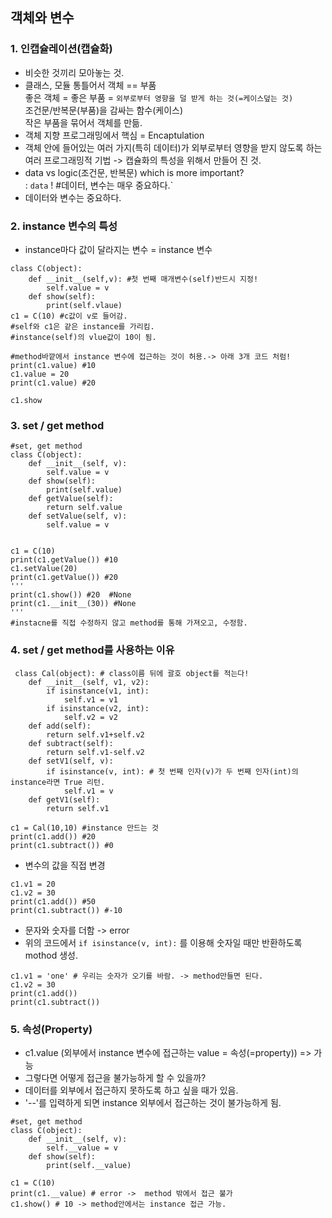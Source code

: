 ## 객체와 변수
### 1. 인캡슐레이션(캡슐화) <br>
+ 비슷한 것끼리 모아놓는 것. 
+ 클래스, 모듈 통틀어서
객체 == 부품 <br>
좋은 객체 = 좋은 부품 = `외부로부터 영향을 덜 받게 하는 것(=케이스덮는 것)` <br>
조건문/반복문(부품)을 감싸는 함수(케이스) <br>
작은 부품을 묶어서 객체를 만듦. <br>
+ 객체 지향 프로그래밍에서 핵심 = Encaptulation <br>
+ 객체 안에 들어있는 여러 가지(특히 데이터)가 외부로부터 영향을 받지 않도록 하는 여러 프로그래밍적 기법 -> 캡슐화의 특성을 위해서 만들어 진 것. <br>
+ data vs logic(조건문, 반복문) which is more important? <br>
: `data` ! #데이터, 변수는 매우 중요하다.` <br>
+ 데이터와 변수는 중요하다.

### 2. instance 변수의 특성
+ instance마다 값이 달라지는 변수 = instance 변수
```
class C(object):
    def __init__(self,v): #첫 번째 매개변수(self)반드시 지정!
        self.value = v
    def show(self):
        print(self.vlaue)
c1 = C(10) #c값이 v로 들어감.
#self와 c1은 같은 instance를 가리킴.
#instance(self)의 vlue값이 10이 됨.

#method바깥에서 instance 변수에 접근하는 것이 허용.-> 아래 3개 코드 처럼!
print(c1.value) #10
c1.value = 20
print(c1.value) #20

c1.show
```

### 3. set / get method
```
#set, get method
class C(object):
    def __init__(self, v):
        self.value = v
    def show(self):
        print(self.value)
    def getValue(self):
        return self.value
    def setValue(self, v):
        self.value = v


c1 = C(10)
print(c1.getValue()) #10
c1.setValue(20)
print(c1.getValue()) #20
'''
print(c1.show()) #20  #None
print(c1.__init__(30)) #None
'''
#instacne를 직접 수정하지 않고 method를 통해 가져오고, 수정함.
```

### 4. set / get method를 사용하는 이유
```
 class Cal(object): # class이름 뒤에 괄호 object를 적는다!
    def __init__(self, v1, v2):
        if isinstance(v1, int):
            self.v1 = v1
        if isinstance(v2, int):
            self.v2 = v2
    def add(self):
        return self.v1+self.v2
    def subtract(self):
        return self.v1-self.v2
    def setV1(self, v):
        if isinstance(v, int): # 첫 번째 인자(v)가 두 번째 인자(int)의 instance라면 True 리턴.
            self.v1 = v
    def getV1(self):
        return self.v1

c1 = Cal(10,10) #instance 만드는 것
print(c1.add()) #20
print(c1.subtract()) #0
```
+ 변수의 값을 직접 변경
```
c1.v1 = 20
c1.v2 = 30
print(c1.add()) #50
print(c1.subtract()) #-10
```
+ 문자와 숫자를 더함 -> error
+ 위의 코드에서 `if isinstance(v, int):` 를 이용해 숫자일 때만 반환하도록 mothod 생성.
```
c1.v1 = 'one' # 우리는 숫자가 오기를 바람. -> method만들면 된다.
c1.v2 = 30
print(c1.add())
print(c1.subtract())
```
### 5. 속성(Property)
+ c1.value (외부에서 instance 변수에 접근하는 value = 속성(=property)) => 가능
+ 그렇다면 어떻게 접근을 불가능하게 할 수 있을까?
+ 데이터를 외부에서 접근하지 못하도록 하고 싶을 때가 있음.
+ '--'를 입력하게 되면 instance 외부에서 접근하는 것이 불가능하게 됨.
```
#set, get method
class C(object):
    def __init__(self, v):
        self.__value = v
    def show(self):
        print(self.__value)

c1 = C(10)
print(c1.__value) # error ->  method 밖에서 접근 불가
c1.show() # 10 -> method안에서는 instance 접근 가능.
```
